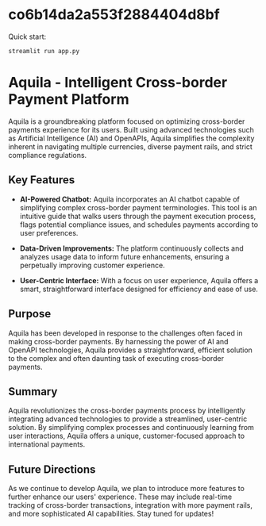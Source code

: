 # co6b14da2a553f2884404d8bf

Quick start:

```
streamlit run app.py
````

# Aquila - Intelligent Cross-border Payment Platform

Aquila is a groundbreaking platform focused on optimizing cross-border payments experience for its users. Built using advanced technologies such as Artificial Intelligence (AI) and OpenAPIs, Aquila simplifies the complexity inherent in navigating multiple currencies, diverse payment rails, and strict compliance regulations.

## Key Features

- **AI-Powered Chatbot:** Aquila incorporates an AI chatbot capable of simplifying complex cross-border payment terminologies. This tool is an intuitive guide that walks users through the payment execution process, flags potential compliance issues, and schedules payments according to user preferences.

- **Data-Driven Improvements:** The platform continuously collects and analyzes usage data to inform future enhancements, ensuring a perpetually improving customer experience.

- **User-Centric Interface:** With a focus on user experience, Aquila offers a smart, straightforward interface designed for efficiency and ease of use.

## Purpose

Aquila has been developed in response to the challenges often faced in making cross-border payments. By harnessing the power of AI and OpenAPI technologies, Aquila provides a straightforward, efficient solution to the complex and often daunting task of executing cross-border payments.

## Summary

Aquila revolutionizes the cross-border payments process by intelligently integrating advanced technologies to provide a streamlined, user-centric solution. By simplifying complex processes and continuously learning from user interactions, Aquila offers a unique, customer-focused approach to international payments.

## Future Directions

As we continue to develop Aquila, we plan to introduce more features to further enhance our users' experience. These may include real-time tracking of cross-border transactions, integration with more payment rails, and more sophisticated AI capabilities. Stay tuned for updates!